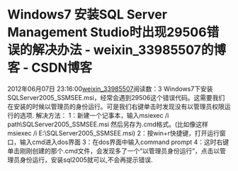 # Windows7 安装SQL Server Management Studio时出现29506错误的解决办法 - weixin_33985507的博客 - CSDN博客
2012年06月07日 23:16:00[weixin_33985507](https://me.csdn.net/weixin_33985507)阅读数：3
Windows7下安装SQLServer2005_SSMSEE.msi，经常会遇到29506这个错误代码。这需要我们在安装的时候以管理员的身份运行。可是我们右键单击时发现没有以管理员权限运行的选项.
解决方法：
1：新建一个记事本，输入msiexec /i  path\SQLServer2005_SSMSEE.msi 然后另存为.cmd格式。(比如像这样  msiexec /i E:\\SQLServer2005_SSMSEE.msi)
2：按win+r快捷键，打开运行窗口，输入cmd进入dos界面
3：在dos界面中输入command prompt
4：这时右键单击刚刚创建的那个.cmd文件，会发现多了一个“以管理员身份运行”，点击以管理员身份运行，安装sql2005就可以,不会再提示错误.
